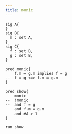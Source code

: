 ```yaml
---
title: monic
---
```



```alloy
sig A{
}
sig B{
  m : set A,
}
sig C{
  f : set B,
  g : set B,
}
```

```alloy
pred monic{
	f.m = g.m implies f = g
--  f = g <=> f.m = g.m
}
```

```alloy
pred show{
	monic
--	!monic
--	and f = g
	and f.m = g.m
	and #A > 1
}

run show
```
